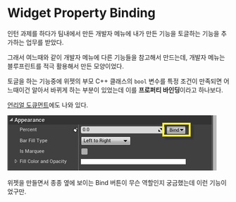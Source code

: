 # Widget Property Binding

인턴 과제를 하다가 팀내에서 만든 개발자 메뉴에 내가 만든 기능을 토글하는 기능을 추가하는 업무를 받았다.

그래서 여느때와 같이 개발자 메뉴에 다른 기능들을 참고해서 만드는데, 개발자 메뉴는 블루프린트를 적극 활용해서 만든 모양이었다.

토글을 하는 기능중에 위젯의 부모 C++ 클래스의 `bool` 변수를 특정 조건이 만족되면 어느때이건 알아서 바뀌게 하는 부분이 있었는데 이를 **프로퍼티 바인딩**이라고 하나보다.

[언리얼 도큐먼트](https://docs.unrealengine.com/4.26/ko/InteractiveExperiences/UMG/UserGuide/PropertyBinding/)에도 나와 있다. 

![Image of Yaktocat](./img/property_bind.webp)

위젯을 만들면서 종종 옆에 보이는 Bind 버튼이 무슨 역할인지 궁금했는데 이런 기능이었구만.
